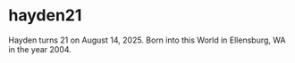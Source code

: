 # hayden21
Hayden turns 21 on August 14, 2025.  Born into this World in Ellensburg, WA in the year 2004.
